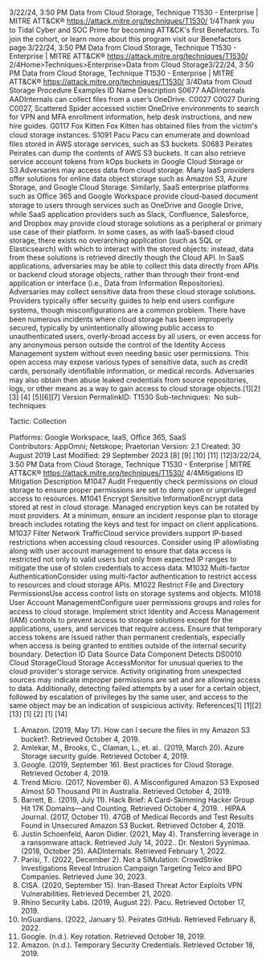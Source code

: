 3/22/24, 3:50 PM Data from Cloud Storage, Technique T1530 - Enterprise | MITRE ATT&CK®
https://attack.mitre.org/techniques/T1530/ 1/4Thank you to Tidal Cyber and SOC Prime for becoming ATT&CK's ﬁrst Benefactors. To join the cohort, or learn more about this program visit our
Benefactors page.3/22/24, 3:50 PM Data from Cloud Storage, Technique T1530 - Enterprise | MITRE ATT&CK®
https://attack.mitre.org/techniques/T1530/ 2/4Home>Techniques>Enterprise>Data from Cloud Storage3/22/24, 3:50 PM Data from Cloud Storage, Technique T1530 - Enterprise | MITRE ATT&CK®
https://attack.mitre.org/techniques/T1530/ 3/4Data from Cloud Storage
Procedure Examples
ID Name Description
S0677 AADInternals AADInternals can collect ﬁles from a user’s OneDrive.
C0027 C0027 During C0027, Scattered Spider accessed victim OneDrive environments to search for VPN and MFA
enrollment information, help desk instructions, and new hire guides.
G0117 Fox Kitten Fox Kitten has obtained ﬁles from the victim's cloud storage instances.
S1091 Pacu Pacu can enumerate and download ﬁles stored in AWS storage services, such as S3 buckets.
S0683 Peirates Peirates can dump the contents of AWS S3 buckets. It can also retrieve service account tokens from kOps
buckets in Google Cloud Storage or S3.Adversaries may access data from cloud storage.
Many IaaS providers offer solutions for online data object storage such as Amazon S3, Azure Storage, and Google Cloud Storage. Similarly,
SaaS enterprise platforms such as Oﬃce 365 and Google Workspace provide cloud-based document storage to users through services such
as OneDrive and Google Drive, while SaaS application providers such as Slack, Conﬂuence, Salesforce, and Dropbox may provide cloud
storage solutions as a peripheral or primary use case of their platform.
In some cases, as with IaaS-based cloud storage, there exists no overarching application (such as SQL or Elasticsearch) with which to
interact with the stored objects: instead, data from these solutions is retrieved directly though the Cloud API. In SaaS applications,
adversaries may be able to collect this data directly from APIs or backend cloud storage objects, rather than through their front-end
application or interface (i.e., Data from Information Repositories).
Adversaries may collect sensitive data from these cloud storage solutions. Providers typically offer security guides to help end users
conﬁgure systems, though misconﬁgurations are a common problem. There have been numerous incidents where cloud storage has
been improperly secured, typically by unintentionally allowing public access to unauthenticated users, overly-broad access by all users, or
even access for any anonymous person outside the control of the Identity Access Management system without even needing basic user
permissions.
This open access may expose various types of sensitive data, such as credit cards, personally identiﬁable information, or medical records.
Adversaries may also obtain then abuse leaked credentials from source repositories, logs, or other means as a way to gain access to cloud
storage objects.[1][2][3]
[4]
[5][6][7]
Version PermalinkID: T1530
Sub-techniques:  No sub-techniques

Tactic: Collection

Platforms: Google Workspace, IaaS, Oﬃce 365, SaaS
Contributors: AppOmni; Netskope; Praetorian
Version: 2.1
Created: 30 August 2019
Last Modiﬁed: 29 September 2023
[8]
[9]
[10]
[11]
[12]3/22/24, 3:50 PM Data from Cloud Storage, Technique T1530 - Enterprise | MITRE ATT&CK®
https://attack.mitre.org/techniques/T1530/ 4/4Mitigations
ID Mitigation Description
M1047 Audit Frequently check permissions on cloud storage to ensure proper permissions are set to deny open or
unprivileged access to resources.
M1041 Encrypt Sensitive
InformationEncrypt data stored at rest in cloud storage. Managed encryption keys can be rotated by most
providers. At a minimum, ensure an incident response plan to storage breach includes rotating the keys
and test for impact on client applications.
M1037 Filter Network
TraﬃcCloud service providers support IP-based restrictions when accessing cloud resources. Consider using
IP allowlisting along with user account management to ensure that data access is restricted not only
to valid users but only from expected IP ranges to mitigate the use of stolen credentials to access data.
M1032 Multi-factor
AuthenticationConsider using multi-factor authentication to restrict access to resources and cloud storage APIs.
M1022 Restrict File and
Directory
PermissionsUse access control lists on storage systems and objects.
M1018 User Account
ManagementConﬁgure user permissions groups and roles for access to cloud storage. Implement strict Identity
and Access Management (IAM) controls to prevent access to storage solutions except for the
applications, users, and services that require access. Ensure that temporary access tokens are issued
rather than permanent credentials, especially when access is being granted to entities outside of the
internal security boundary.
Detection
ID Data Source Data Component Detects
DS0010 Cloud StorageCloud Storage
AccessMonitor for unusual queries to the cloud provider's storage service. Activity originating
from unexpected sources may indicate improper permissions are set and are allowing
access to data. Additionally, detecting failed attempts by a user for a certain object,
followed by escalation of privileges by the same user, and access to the same object may
be an indication of suspicious activity.
References[1]
[1][2]
[13]
[1]
[2]
[1]
[14]
1. Amazon. (2019, May 17). How can I secure the ﬁles in my
Amazon S3 bucket?. Retrieved October 4, 2019.
2. Amlekar, M., Brooks, C., Claman, L., et. al.. (2019, March 20).
Azure Storage security guide. Retrieved October 4, 2019.
3. Google. (2019, September 16). Best practices for Cloud
Storage. Retrieved October 4, 2019.
4. Trend Micro. (2017, November 6). A Misconﬁgured Amazon
S3 Exposed Almost 50 Thousand PII in Australia. Retrieved
October 4, 2019.
5. Barrett, B.. (2019, July 11). Hack Brief: A Card-Skimming
Hacker Group Hit 17K Domains—and Counting. Retrieved
October 4, 2019.
. HIPAA Journal. (2017, October 11). 47GB of Medical Records
and Test Results Found in Unsecured Amazon S3 Bucket.
Retrieved October 4, 2019.
7. Justin Schoenfeld, Aaron Didier. (2021, May 4). Transferring
leverage in a ransomware attack. Retrieved July 14, 2022.. Dr. Nestori Syynimaa. (2018, October 25). AADInternals.
Retrieved February 1, 2022.
9. Parisi, T. (2022, December 2). Not a SIMulation: CrowdStrike
Investigations Reveal Intrusion Campaign Targeting Telco and
BPO Companies. Retrieved June 30, 2023.
10. CISA. (2020, September 15). Iran-Based Threat Actor Exploits
VPN Vulnerabilities. Retrieved December 21, 2020.
11. Rhino Security Labs. (2019, August 22). Pacu. Retrieved
October 17, 2019.
12. InGuardians. (2022, January 5). Peirates GitHub. Retrieved
February 8, 2022.
13. Google. (n.d.). Key rotation. Retrieved October 18, 2019.
14. Amazon. (n.d.). Temporary Security Credentials. Retrieved
October 18, 2019.